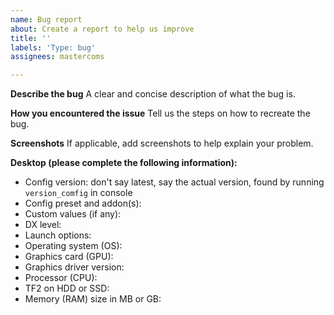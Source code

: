 ```yaml
---
name: Bug report
about: Create a report to help us improve
title: ''
labels: 'Type: bug'
assignees: mastercoms

---
```


**Describe the bug**
A clear and concise description of what the bug is.

**How you encountered the issue**
Tell us the steps on how to recreate the bug.

**Screenshots**
If applicable, add screenshots to help explain your problem.

**Desktop (please complete the following information):**
* Config version: don't say latest, say the actual version, found by running `version_comfig` in console
* Config preset and addon(s):
* Custom values (if any):
* DX level:
* Launch options:
* Operating system (OS):
* Graphics card (GPU):
* Graphics driver version:
* Processor (CPU):
* TF2 on HDD or SSD:
* Memory (RAM) size in MB or GB:
